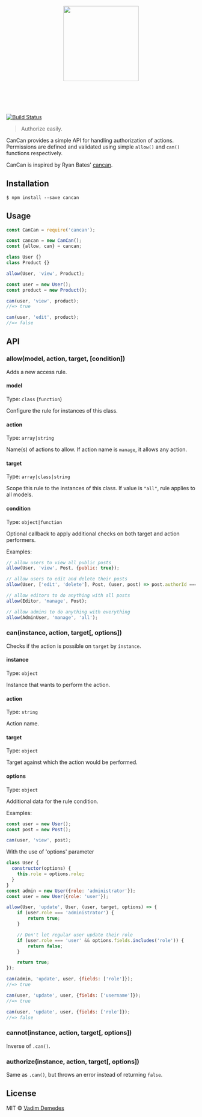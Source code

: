 <h1 align="center">
	<br>
	<img width="200" src="media/logo.png">
	<br>
	<br>
	<br>
</h1>

[![Build Status](https://travis-ci.org/vadimdemedes/cancan.svg?branch=master)](https://travis-ci.org/vadimdemedes/cancan)

> Authorize easily.

CanCan provides a simple API for handling authorization of actions.
Permissions are defined and validated using simple `allow()` and `can()` functions respectively.

CanCan is inspired by Ryan Bates' [cancan](https://github.com/ryanb/cancan).


## Installation

```
$ npm install --save cancan
```


## Usage

```js
const CanCan = require('cancan');

const cancan = new CanCan();
const {allow, can} = cancan;

class User {}
class Product {}

allow(User, 'view', Product);

const user = new User();
const product = new Product();

can(user, 'view', product);
//=> true

can(user, 'edit', product);
//=> false
```


## API

### allow(model, action, target, [condition])

Adds a new access rule.

#### model

Type: `class` (`function`)

Configure the rule for instances of this class.

#### action

Type: `array|string`

Name(s) of actions to allow.
If action name is `manage`, it allows any action.

#### target

Type: `array|class|string`

Scope this rule to the instances of this class.
If value is `"all"`, rule applies to all models.

#### condition

Type: `object|function`

Optional callback to apply additional checks on both target and action performers.

Examples:

```js
// allow users to view all public posts
allow(User, 'view', Post, {public: true});

// allow users to edit and delete their posts
allow(User, ['edit', 'delete'], Post, (user, post) => post.authorId === user.id);

// allow editors to do anything with all posts
allow(Editor, 'manage', Post);

// allow admins to do anything with everything
allow(AdminUser, 'manage', 'all');
```

### can(instance, action, target[, options])

Checks if the action is possible on `target` by `instance`.

#### instance

Type: `object`

Instance that wants to perform the action.

#### action

Type: `string`

Action name.

#### target

Type: `object`

Target against which the action would be performed.

#### options

Type: `object`

Additional data for the rule condition.

Examples:

```js
const user = new User();
const post = new Post();

can(user, 'view', post);
```

With the use of 'options' parameter
```js
class User {
  constructor(options) {
    this.role = options.role;
  }
}
const admin = new User({role: 'administrator'});
const user = new User({role: 'user'});

allow(User, 'update', User, (user, target, options) => {
	if (user.role === 'administrator') {
		return true;
	}

	// Don't let regular user update their role
	if (user.role === 'user' && options.fields.includes('role')) {
		return false;
	}

	return true;
});

can(admin, 'update', user, {fields: ['role']});
//=> true

can(user, 'update', user, {fields: ['username']});
//=> true

can(user, 'update', user, {fields: ['role']});
//=> false
```


### cannot(instance, action, target[, options])

Inverse of `.can()`.

### authorize(instance, action, target[, options])

Same as `.can()`, but throws an error instead of returning `false`.


## License

MIT © [Vadim Demedes](https://github.com/vadimdemedes)
